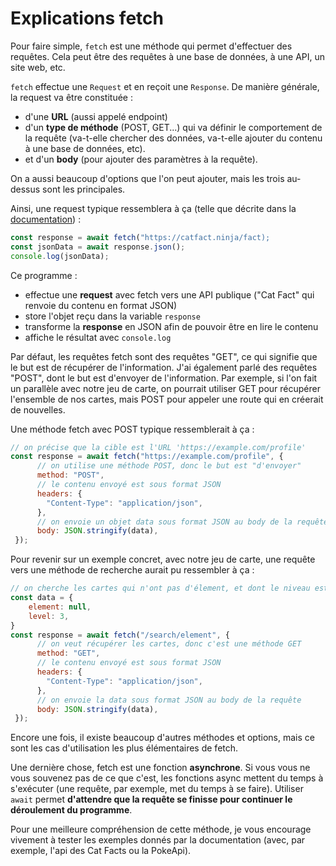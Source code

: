 # Explications fetch

Pour faire simple, `fetch` est une méthode qui permet d'effectuer des requêtes. Cela peut être des requêtes à une base de données, à une API, un site web, etc.

`fetch` effectue une `Request` et en reçoit une `Response`.
De manière générale, la request va être constituée :
- d'une **URL** (aussi appelé endpoint)
- d'un **type de méthode** (POST, GET...) qui va définir le comportement de la requête (va-t-elle chercher des données, va-t-elle ajouter du contenu à une base de données, etc).
- et d'un **body** (pour ajouter des paramètres à la requête).

On a aussi beaucoup d'options que l'on peut ajouter, mais les trois au-dessus sont les principales.

Ainsi, une request typique ressemblera à ça (telle que décrite dans la [documentation](https://developer.mozilla.org/en-US/docs/Web/API/Fetch_API/Using_Fetch)) :

```js
const response = await fetch("https://catfact.ninja/fact);
const jsonData = await response.json();
console.log(jsonData);
```

Ce programme :
- effectue une **request** avec fetch vers une API publique ("Cat Fact" qui renvoie du contenu en format JSON)
- store l'objet reçu dans la variable `response`
- transforme la **response** en JSON afin de pouvoir être en lire le contenu
- affiche le résultat avec `console.log`

Par défaut, les requêtes fetch sont des requêtes "GET", ce qui signifie que le but est de récupérer de l'information. J'ai également parlé des requêtes "POST", dont le but est d'envoyer de l'information. Par exemple, si l'on fait un parallèle avec notre jeu de carte, on pourrait utiliser GET pour récupérer l'ensemble de nos cartes, mais POST pour appeler une route qui en créerait de nouvelles.

Une méthode fetch avec POST typique ressemblerait à ça :
```js
// on précise que la cible est l'URL 'https://example.com/profile'
const response = await fetch("https://example.com/profile", {
	  // on utilise une méthode POST, donc le but est "d'envoyer"
      method: "POST",
      // le contenu envoyé est sous format JSON
      headers: {
        "Content-Type": "application/json",
      },
	  // on envoie un objet data sous format JSON au body de la requête
      body: JSON.stringify(data),
 });
```

Pour revenir sur un exemple concret, avec notre jeu de carte, une requête vers une méthode de recherche aurait pu ressembler à ça :

```js
// on cherche les cartes qui n'ont pas d'élement, et dont le niveau est de 3
const data = {
	element: null,
	level: 3,
}
const response = await fetch("/search/element", {
	  // on veut récupérer les cartes, donc c'est une méthode GET
      method: "GET",
      // le contenu envoyé est sous format JSON
      headers: {
        "Content-Type": "application/json",
      },
	  // on envoie la data sous format JSON au body de la requête
      body: JSON.stringify(data),
 });
```

Encore une fois, il existe beaucoup d'autres méthodes et options, mais ce sont les cas d'utilisation les plus élémentaires de fetch.

Une dernière chose, fetch est une fonction **asynchrone**. Si vous vous ne vous souvenez pas de ce que c'est, les fonctions async mettent du temps à s'exécuter (une requête, par exemple, met du temps à se faire). Utiliser `await` permet **d'attendre que la requête se finisse pour continuer le déroulement du programme**.

Pour une meilleure compréhension de cette méthode, je vous encourage vivement à tester les exemples donnés par la documentation (avec, par exemple, l'api des Cat Facts ou la PokeApi).
